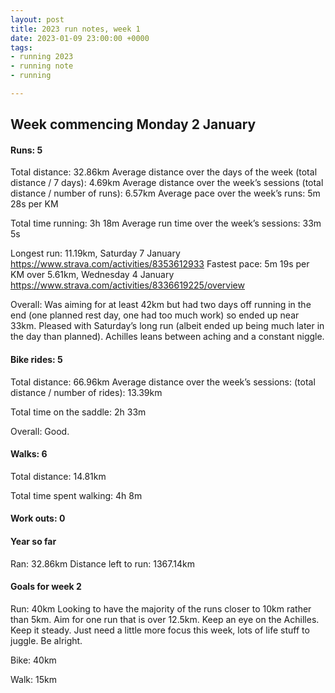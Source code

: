 ```yaml
---
layout: post
title: 2023 run notes, week 1
date: 2023-01-09 23:00:00 +0000
tags:
- running 2023
- running note
- running

---
```

## Week commencing Monday 2 January

#### Runs: 5

Total distance: 32.86km
Average distance over the days of the week (total distance / 7 days): 4.69km
Average distance over the week’s sessions (total distance / number of runs): 6.57km
Average pace over the week’s runs: 5m 28s per KM

Total time running: 3h 18m
Average run time over the week’s sessions: 33m 5s

Longest run: 11.19km, Saturday 7 January https://www.strava.com/activities/8353612933
Fastest pace: 5m 19s per KM over 5.61km, Wednesday 4 January https://www.strava.com/activities/8336619225/overview

Overall: Was aiming for at least 42km but had two days off running in the end (one planned rest day, one had too much work) so ended up near 33km. Pleased with Saturday’s long run (albeit ended up being much later in the day than planned). Achilles leans between aching and a constant niggle.

#### Bike rides: 5

Total distance: 66.96km
Average distance over the week’s sessions: (total distance / number of rides): 13.39km

Total time on the saddle: 2h 33m

Overall: Good.

#### Walks: 6

Total distance: 14.81km

Total time spent walking: 4h 8m

#### Work outs: 0

#### Year so far

Ran: 32.86km
Distance left to run: 1367.14km

#### Goals for week 2

Run: 40km
Looking to have the majority of the runs closer to 10km rather than 5km. Aim for one run that is over 12.5km. Keep an eye on the Achilles. Keep it steady. Just need a little more focus this week, lots of life stuff to juggle. Be alright.

Bike: 40km

Walk: 15km